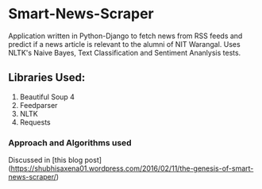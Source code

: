 # Smart-News-Scraper
Application written in Python-Django to fetch news from RSS feeds and predict if a news article is relevant to the alumni of NIT Warangal. Uses NLTK's Naive Bayes, Text Classification and Sentiment Ananlysis tests.

## Libraries Used:
1. Beautiful Soup 4
2. Feedparser
3. NLTK
4. Requests

### Approach and Algorithms used
Discussed in [this blog post] (https://shubhisaxena01.wordpress.com/2016/02/11/the-genesis-of-smart-news-scraper/)
